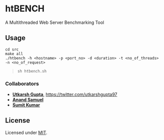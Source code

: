 # htBENCH
A Multithreaded Web Server Benchmarking Tool

## Usage

```
cd src
make all
./htbench -h <hostname> -p <port_no> -d <duration> -t <no_of_threads> -n <no_of_request>
```
> `sh htbench.sh`


### Collaborators

* [__Utkarsh Gupta__](https://github.com/UtkarshGupta-CS), <https://twitter.com/utkarshgupta97>
* [__Anand Samuel__](https://github.com/AndyPSam)
* [__Sumit Kumar__](https://github.com/sumit1202)

## License

Licensed under [MIT](./LICENSE).